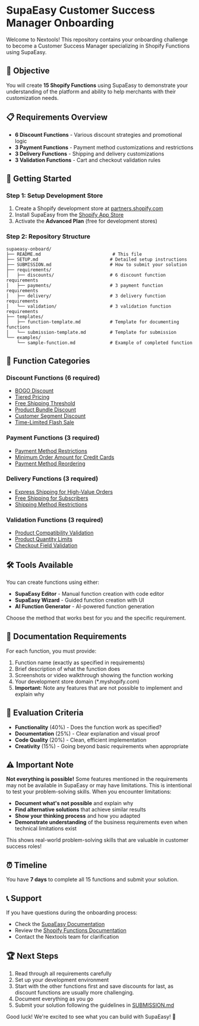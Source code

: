 # SupaEasy Customer Success Manager Onboarding

Welcome to Nextools! This repository contains your onboarding challenge to become a Customer Success Manager specializing in Shopify Functions using SupaEasy.

## 🎯 Objective

You will create **15 Shopify Functions** using SupaEasy to demonstrate your understanding of the platform and ability to help merchants with their customization needs.

## 📋 Requirements Overview

- **6 Discount Functions** - Various discount strategies and promotional logic
- **3 Payment Functions** - Payment method customizations and restrictions
- **3 Delivery Functions** - Shipping and delivery customizations
- **3 Validation Functions** - Cart and checkout validation rules

## 🚀 Getting Started

### Step 1: Setup Development Store
1. Create a Shopify development store at [partners.shopify.com](https://partners.shopify.com)
2. Install SupaEasy from the [Shopify App Store](https://apps.shopify.com/supaeasy)
3. Activate the **Advanced Plan** (free for development stores)

### Step 2: Repository Structure
```
supaeasy-onboard/
├── README.md                           # This file
├── SETUP.md                           # Detailed setup instructions
├── SUBMISSION.md                      # How to submit your solution
├── requirements/
│   ├── discounts/                     # 6 discount function requirements
│   ├── payments/                      # 3 payment function requirements
│   ├── delivery/                      # 3 delivery function requirements
│   └── validation/                    # 3 validation function requirements
├── templates/
│   ├── function-template.md           # Template for documenting functions
│   └── submission-template.md         # Template for submission
└── examples/
    └── sample-function.md             # Example of completed function
```

## 📁 Function Categories

### Discount Functions (6 required)
- [BOGO Discount](./requirements/discounts/01-bogo-discount.md)
- [Tiered Pricing](./requirements/discounts/02-tiered-pricing.md)
- [Free Shipping Threshold](./requirements/discounts/03-free-shipping-threshold.md)
- [Product Bundle Discount](./requirements/discounts/04-product-bundle-discount.md)
- [Customer Segment Discount](./requirements/discounts/05-customer-segment-discount.md)
- [Time-Limited Flash Sale](./requirements/discounts/06-flash-sale-discount.md)

### Payment Functions (3 required)
- [Payment Method Restrictions](./requirements/payments/01-payment-restrictions.md)
- [Minimum Order Amount for Credit Cards](./requirements/payments/02-minimum-credit-card.md)
- [Payment Method Reordering](./requirements/payments/03-payment-reordering.md)

### Delivery Functions (3 required)
- [Express Shipping for High-Value Orders](./requirements/delivery/01-express-shipping.md)
- [Free Shipping for Subscribers](./requirements/delivery/02-subscriber-free-shipping.md)
- [Shipping Method Restrictions](./requirements/delivery/03-shipping-restrictions.md)

### Validation Functions (3 required)
- [Product Compatibility Validation](./requirements/validation/01-age-verification.md)
- [Product Quantity Limits](./requirements/validation/02-quantity-limits.md)
- [Checkout Field Validation](./requirements/validation/03-checkout-validation.md)

## 🛠️ Tools Available

You can create functions using either:
- **SupaEasy Editor** - Manual function creation with code editor
- **SupaEasy Wizard** - Guided function creation with UI
- **AI Function Generator** - AI-powered function generation

Choose the method that works best for you and the specific requirement.

## 📝 Documentation Requirements

For each function, you must provide:
1. Function name (exactly as specified in requirements)
2. Brief description of what the function does
3. Screenshots or video walkthrough showing the function working
4. Your development store domain (*.myshopify.com)
5. **Important:** Note any features that are not possible to implement and explain why

## 🎯 Evaluation Criteria

- **Functionality** (40%) - Does the function work as specified?
- **Documentation** (25%) - Clear explanation and visual proof
- **Code Quality** (20%) - Clean, efficient implementation
- **Creativity** (15%) - Going beyond basic requirements when appropriate

## ⚠️ Important Note

**Not everything is possible!** Some features mentioned in the requirements may not be available in SupaEasy or may have limitations. This is intentional to test your problem-solving skills. When you encounter limitations:

- **Document what's not possible** and explain why
- **Find alternative solutions** that achieve similar results
- **Show your thinking process** and how you adapted
- **Demonstrate understanding** of the business requirements even when technical limitations exist

This shows real-world problem-solving skills that are valuable in customer success roles!

## ⏰ Timeline

You have **7 days** to complete all 15 functions and submit your solution.

## 📞 Support

If you have questions during the onboarding process:
- Check the [SupaEasy Documentation](https://nextools.crunch.help/en/supaeasy-help-docs)
- Review the [Shopify Functions Documentation](https://shopify.dev/docs/api/functions)
- Contact the Nextools team for clarification

## 🏆 Next Steps

1. Read through all requirements carefully
2. Set up your development environment
3. Start with the other functions first and save discounts for last, as discount functions are usually more challenging.
4. Document everything as you go
5. Submit your solution following the guidelines in [SUBMISSION.md](./SUBMISSION.md)

Good luck! We're excited to see what you can build with SupaEasy! 🚀